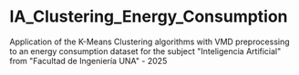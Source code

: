 # IA_Clustering_Energy_Consumption
Application of the K-Means Clustering algorithms with VMD preprocessing to an energy consumption dataset for the subject "Inteligencia Artificial" from "Facultad de Ingeniería UNA" - 2025
